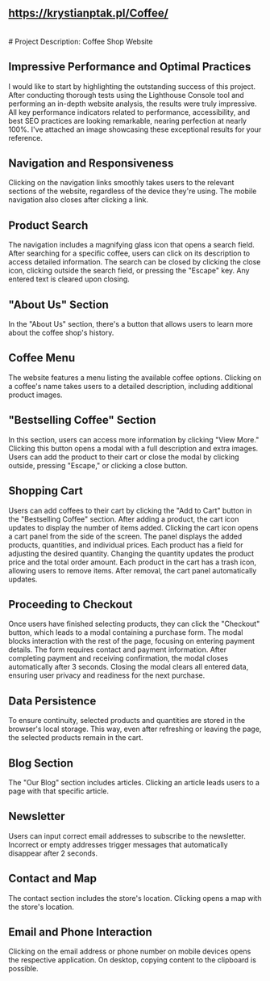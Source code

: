 ## https://krystianptak.pl/Coffee/

<br>
# Project Description: Coffee Shop Website

## **Impressive Performance and Optimal Practices**
I would like to start by highlighting the outstanding success of this project. After conducting thorough tests using the Lighthouse Console tool and performing an in-depth website analysis, the results were truly impressive. All key performance indicators related to performance, accessibility, and best SEO practices are looking remarkable, nearing perfection at nearly 100%. I've attached an image showcasing these exceptional results for your reference.

## Navigation and Responsiveness
Clicking on the navigation links smoothly takes users to the relevant sections of the website, regardless of the device they're using. The mobile navigation also closes after clicking a link.

## Product Search
The navigation includes a magnifying glass icon that opens a search field. After searching for a specific coffee, users can click on its description to access detailed information. The search can be closed by clicking the close icon, clicking outside the search field, or pressing the "Escape" key. Any entered text is cleared upon closing.

## "About Us" Section
In the "About Us" section, there's a button that allows users to learn more about the coffee shop's history.

## Coffee Menu
The website features a menu listing the available coffee options. Clicking on a coffee's name takes users to a detailed description, including additional product images.

## "Bestselling Coffee" Section
In this section, users can access more information by clicking "View More." Clicking this button opens a modal with a full description and extra images. Users can add the product to their cart or close the modal by clicking outside, pressing "Escape," or clicking a close button.

## Shopping Cart
Users can add coffees to their cart by clicking the "Add to Cart" button in the "Bestselling Coffee" section. After adding a product, the cart icon updates to display the number of items added. Clicking the cart icon opens a cart panel from the side of the screen. The panel displays the added products, quantities, and individual prices. Each product has a field for adjusting the desired quantity. Changing the quantity updates the product price and the total order amount. Each product in the cart has a trash icon, allowing users to remove items. After removal, the cart panel automatically updates.

## Proceeding to Checkout
Once users have finished selecting products, they can click the "Checkout" button, which leads to a modal containing a purchase form. The modal blocks interaction with the rest of the page, focusing on entering payment details. The form requires contact and payment information. After completing payment and receiving confirmation, the modal closes automatically after 3 seconds. Closing the modal clears all entered data, ensuring user privacy and readiness for the next purchase.

## Data Persistence
To ensure continuity, selected products and quantities are stored in the browser's local storage. This way, even after refreshing or leaving the page, the selected products remain in the cart.

## Blog Section
The "Our Blog" section includes articles. Clicking an article leads users to a page with that specific article.

## Newsletter
Users can input correct email addresses to subscribe to the newsletter. Incorrect or empty addresses trigger messages that automatically disappear after 2 seconds.

## Contact and Map
The contact section includes the store's location. Clicking opens a map with the store's location.

## Email and Phone Interaction
Clicking on the email address or phone number on mobile devices opens the respective application. On desktop, copying content to the clipboard is possible.
